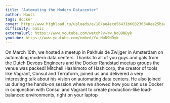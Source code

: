 ```yaml
---
title: "Automating the Modern Datacenter"
author: Nauts
tags: docker
cover: http://www.highload.ru/uploads/e/18/ae4ece56431b608236340ee25ba4b.jpg
difficulty: basic
externalurl: https://www.youtube.com/watch?v=Yw_NoD9NDyk
youtube: https://www.youtube.com/embed/Yw_NoD9NDyk
---
```

On March 10th, we hosted a meetup in Pakhuis de Zwijger in Amsterdam on automating modern data centers. Thanks to all of you guys and gals from the Dutch Devops Engineers and the Docker Randstad meetup groups the venue was packed! Mitchell Hashimoto of Hashicorp, the creator of tools like Vagrant, Consul and Terraform, joined us and delivered a very interesting talk about his vision on automating data centers. He also joined us during the hands-on session where we showed how you can use Docker in conjunction with Consul and Vagrant to create production-like load-balanced environments, right on your laptop
